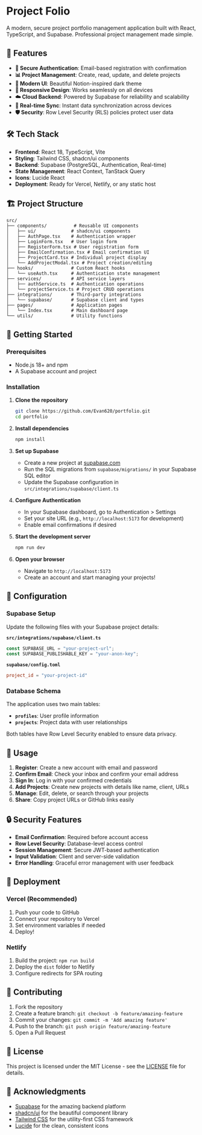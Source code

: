 # Project Folio

A modern, secure project portfolio management application built with React, TypeScript, and Supabase. Professional project management made simple.

## 🚀 Features

- **🔐 Secure Authentication**: Email-based registration with confirmation
- **📊 Project Management**: Create, read, update, and delete projects
- **🎨 Modern UI**: Beautiful Notion-inspired dark theme
- **📱 Responsive Design**: Works seamlessly on all devices
- **☁️ Cloud Backend**: Powered by Supabase for reliability and scalability
- **🔄 Real-time Sync**: Instant data synchronization across devices
- **🛡️ Security**: Row Level Security (RLS) policies protect user data

## 🛠️ Tech Stack

- **Frontend**: React 18, TypeScript, Vite
- **Styling**: Tailwind CSS, shadcn/ui components
- **Backend**: Supabase (PostgreSQL, Authentication, Real-time)
- **State Management**: React Context, TanStack Query
- **Icons**: Lucide React
- **Deployment**: Ready for Vercel, Netlify, or any static host

## 🏗️ Project Structure

```
src/
├── components/          # Reusable UI components
│   ├── ui/             # shadcn/ui components
│   ├── AuthPage.tsx    # Authentication wrapper
│   ├── LoginForm.tsx   # User login form
│   ├── RegisterForm.tsx # User registration form
│   ├── EmailConfirmation.tsx # Email confirmation UI
│   ├── ProjectCard.tsx # Individual project display
│   └── AddProjectModal.tsx # Project creation/editing
├── hooks/              # Custom React hooks
│   └── useAuth.tsx     # Authentication state management
├── services/           # API service layers
│   ├── authService.ts  # Authentication operations
│   └── projectService.ts # Project CRUD operations
├── integrations/       # Third-party integrations
│   └── supabase/       # Supabase client and types
├── pages/              # Application pages
│   └── Index.tsx       # Main dashboard page
└── utils/              # Utility functions
```

## 🚀 Getting Started

### Prerequisites

- Node.js 18+ and npm
- A Supabase account and project

### Installation

1. **Clone the repository**
   ```bash
   git clone https://github.com/Evan620/portfolio.git
   cd portfolio
   ```

2. **Install dependencies**
   ```bash
   npm install
   ```

3. **Set up Supabase**
   - Create a new project at [supabase.com](https://supabase.com)
   - Run the SQL migrations from `supabase/migrations/` in your Supabase SQL editor
   - Update the Supabase configuration in `src/integrations/supabase/client.ts`

4. **Configure Authentication**
   - In your Supabase dashboard, go to Authentication > Settings
   - Set your site URL (e.g., `http://localhost:5173` for development)
   - Enable email confirmations if desired

5. **Start the development server**
   ```bash
   npm run dev
   ```

6. **Open your browser**
   - Navigate to `http://localhost:5173`
   - Create an account and start managing your projects!

## 🔧 Configuration

### Supabase Setup

Update the following files with your Supabase project details:

**`src/integrations/supabase/client.ts`**
```typescript
const SUPABASE_URL = "your-project-url";
const SUPABASE_PUBLISHABLE_KEY = "your-anon-key";
```

**`supabase/config.toml`**
```toml
project_id = "your-project-id"
```

### Database Schema

The application uses two main tables:

- **`profiles`**: User profile information
- **`projects`**: Project data with user relationships

Both tables have Row Level Security enabled to ensure data privacy.

## 📝 Usage

1. **Register**: Create a new account with email and password
2. **Confirm Email**: Check your inbox and confirm your email address
3. **Sign In**: Log in with your confirmed credentials
4. **Add Projects**: Create new projects with details like name, client, URLs
5. **Manage**: Edit, delete, or search through your projects
6. **Share**: Copy project URLs or GitHub links easily

## 🔒 Security Features

- **Email Confirmation**: Required before account access
- **Row Level Security**: Database-level access control
- **Session Management**: Secure JWT-based authentication
- **Input Validation**: Client and server-side validation
- **Error Handling**: Graceful error management with user feedback

## 🚀 Deployment

### Vercel (Recommended)

1. Push your code to GitHub
2. Connect your repository to Vercel
3. Set environment variables if needed
4. Deploy!

### Netlify

1. Build the project: `npm run build`
2. Deploy the `dist` folder to Netlify
3. Configure redirects for SPA routing

## 🤝 Contributing

1. Fork the repository
2. Create a feature branch: `git checkout -b feature/amazing-feature`
3. Commit your changes: `git commit -m 'Add amazing feature'`
4. Push to the branch: `git push origin feature/amazing-feature`
5. Open a Pull Request

## 📄 License

This project is licensed under the MIT License - see the [LICENSE](LICENSE) file for details.

## 🙏 Acknowledgments

- [Supabase](https://supabase.com) for the amazing backend platform
- [shadcn/ui](https://ui.shadcn.com) for the beautiful component library
- [Tailwind CSS](https://tailwindcss.com) for the utility-first CSS framework
- [Lucide](https://lucide.dev) for the clean, consistent icons
